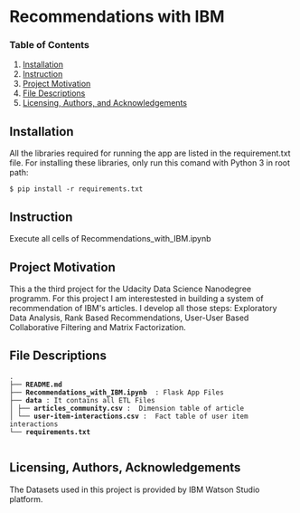 # Recommendations with IBM

### Table of Contents

1. [Installation](#installation)
2. [Instruction](#instruction)
2. [Project Motivation](#motivation)
3. [File Descriptions](#files)
4. [Licensing, Authors, and Acknowledgements](#licensing)


## Installation <a name="installation"></a>

All the libraries required for running the app are listed in the requirement.txt file.
For installing these libraries, only run this comand with Python 3 in root path:

```
$ pip install -r requirements.txt
```


## Instruction <a name="instruction"></a>

Execute all cells of Recommendations_with_IBM.ipynb


## Project Motivation<a name="motivation"></a>

This a the third project for the Udacity Data Science Nanodegree programm. For this project I am interestested in building a system of recommendation of IBM's articles. I develop all those steps: Exploratory Data Analysis,  Rank Based Recommendations, User-User Based Collaborative Filtering and Matrix Factorization.


## File Descriptions <a name="files"></a>
<pre>
<code>.
├── <b>README.md</b>
├── <b>Recommendations_with_IBM.ipynb </b> : Flask App Files
├── <b>data</b> : It contains all ETL Files 
│ ├── <b>articles_community.csv</b> :  Dimension table of article  
│ └── <b>user-item-interactions.csv</b> :  Fact table of user item interactions  
└── <b>requirements.txt</b>
 </code>
</pre>


## Licensing, Authors, Acknowledgements<a name="licensing"></a>

The Datasets used in this project is provided by IBM Watson Studio platform.